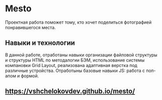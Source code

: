 # Mesto

Проектная работа поможет тому, кто хочет поделиться фотографией понравившегося места. 

## Навыки и технологии

В данной работе, отработаны навыки организации файловой структуры и структуры HTML по методалогии БЭМ, использование системы компановки Grid Layout, реализована адаптивная верстка под различные устройства. Отработыны базовые навыки JS: работа с поп-апом и формой.

## https://vshchelokovdev.github.io/mesto/